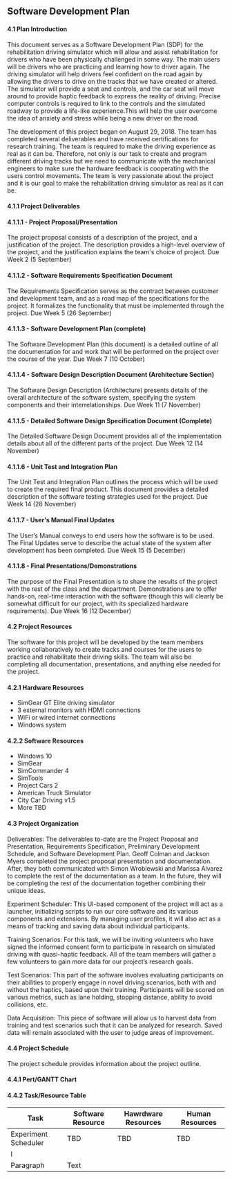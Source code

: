 ## Software Development Plan

#### 4.1 Plan Introduction

This document serves as a Software Development Plan (SDP) for the
rehabilitation driving simulator which will allow and assist rehabilitation
for drivers who have been physically challenged in some way. The main users
will be drivers who are practicing and learning how to driver again. The
driving simulator will help drivers feel confident on the road again by
allowing the drivers to drive on the tracks that we have created or altered.
The simulator will provide a seat and controls, and the car seat will move
around to provide haptic feedback to express the reality of driving. Precise
computer controls is required to link to the controls and the simulated
roadway to provide a life-like experience.This will help the user overcome
the idea of anxiety and stress while being a new driver on the road.

The development of this project began on August 29, 2018. The team has
completed several deliverables and have received certifications for research
training. The team is required to make the driving experience as real as it
can be. Therefore, not only is our task to create and program different
driving tracks but we need to communicate with the mechanical engineers
to make sure the hardware feedback is cooperating with the users control
movements. The team is very passionate about the project and it is our goal
to make the rehabilitation driving simulator as real as it can be.

#### 4.1.1 Project Deliverables

#### 4.1.1.1 - Project Proposal/Presentation
The project proposal consists of a description of the project, and a
justification of the project. The description provides a high-level
overview of the project, and the justification explains the team's
choice of project.
	Due Week 2 (5 September)

#### 4.1.1.2 - Software Requirements Specification Document
The Requirements Specification serves as the contract between customer and
development team, and as a road map of the specifications for the project. It
formalizes the functionality that must be implemented through the project.
	Due Week 5 (26 September)


#### 4.1.1.3 - Software Development Plan (complete)
The Software Development Plan (this document) is a detailed outline of all the
documentation for and work that will be performed on the project over the course
of the year.
	Due Week 7 (10 October)

#### 4.1.1.4 - Software Design Description Document (Architecture Section)
The Software Design Description (Architecture) presents details of the overall
architecture of the software system, specifying the system components and their
interrelationships.
	Due Week 11 (7 November)

#### 4.1.1.5 - Detailed Software Design Specification Document (Complete)
The Detailed Software Design Document provides all of the implementation details about all of the different parts of the project.
	Due Week 12 (14 November)

#### 4.1.1.6 - Unit Test and Integration Plan
The Unit Test and Integration Plan outlines the process which will be used to
create the required final product. This document provides a detailed description
of the software testing strategies used for the project.
	Due Week 14 (28 November)

#### 4.1.1.7 - User's Manual Final Updates
The User’s Manual conveys to end users how the software is to be used. The Final
Updates serve to describe the actual state of the system after development has
been completed.
	Due Week 15 (5 December)

#### 4.1.1.8 - Final Presentations/Demonstrations
The purpose of the Final Presentation is to share the results of the project
with the rest of the class and the department. Demonstrations are to offer
hands-on, real-time interaction with the software (though this will clearly be
somewhat difficult for our project, with its specialized hardware requirements).
	Due Week 16 (12 December)

#### 4.2 Project Resources
The software for this project will be developed by the team members working
collaboratively to create tracks and courses for the users to practice and
rehabilitate their driving skills. The team will also be completing all
documentation, presentations, and anything else needed for the project.

#### 4.2.1 Hardware Resources
* SimGear GT Elite driving simulator
* 3 external monitors with HDMI connections
* WiFi or wired internet connections
* Windows system

#### 4.2.2 Software Resources
* Windows 10
* SimGear
* SimCommander 4
* SimTools
* Project Cars 2
* American Truck Simulator
* City Car Driving v1.5
* More TBD

#### 4.3 Project Organization
Deliverables: The deliverables to-date are the Project Proposal and
Presentation, Requirements Specification, Preliminary Development Schedule,
and Software Development Plan. Geoff Colman and Jackson Myers completed the
project proposal presentation and documentation. After, they both communicated
with Simon Wroblewski and Marissa Alvarez to complete the rest of the
documentation as a team. In the future, they will be completing the rest of the
documentation together combining their unique ideas.

Experiment Scheduler: This UI-based component of the project will act as a
launcher, initializing scripts to run our core software and its various
components and extensions. By managing user profiles, it will also act as a
means of tracking and saving data about individual participants.

Training Scenarios: For this task, we will be inviting volunteers who have
signed the informed consent form to participate in research on simulated driving
with quasi-haptic feedback. All of the team members will gather a few
volunteers to gain more data for our project’s research goals.

Test Scenarios: This part of the software involves evaluating participants on
their abilities to properly engage in novel driving scenarios, both with and
without the haptics, based upon their training. Participants will be scored on
various metrics, such as lane holding, stopping distance, ability to avoid
collisions, etc.

Data Acquisition: This piece of software will allow us to harvest data from
training and test scenarios such that it can be analyzed for research. Saved
data will remain associated with the user to judge areas of improvement.

#### 4.4 Project Schedule
The project schedule provides information about the project outline.

#### 4.4.1 Pert/GANTT Chart

#### 4.4.2 Task/Resource Table
| Task      	| Software Resource | Hawrdware Resources |	Human Resources|
| ----------- | ------------------| -------------------	| ---------------|
| Experiment Scheduler       | TBD       			|     TBD      					|				TBD				 |
|		l					|										|											|						     |
| Paragraph   | Text        			|           					|						     |
